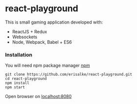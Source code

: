# react-playground
This is small gaming application developed with:
* ReactJS + Redux
* Websockets
* Node, Webpack, Babel + ES6

### Installation
You will need npm package manager [npm](https://www.npmjs.com/)
```
git clone https://github.com/erisalke/react-playground.git
cd react-playground
npm install
npm start
```

Open browser on [localhost:8080](http://localhost:8080)
